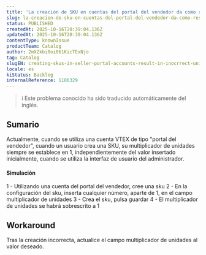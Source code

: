 ```yaml
---
title: 'La creación de SKU en cuentas del portal del vendedor da como resultado un multiplicador de unidades incorrecto'
slug: la-creacion-de-sku-en-cuentas-del-portal-del-vendedor-da-como-resultado-un-multiplicador-de-unidades-incorrecto
status: PUBLISHED
createdAt: 2025-10-16T20:39:04.136Z
updatedAt: 2025-10-16T20:39:04.136Z
contentType: knownIssue
productTeam: Catalog
author: 2mXZkbi0oi061KicTExNjo
tag: Catalog
slugEN: creating-skus-in-seller-portal-accounts-result-in-inocrrect-unit-multiplier
locale: es
kiStatus: Backlog
internalReference: 1186329
---
```


>ℹ️ Este problema conocido ha sido traducido automáticamente del inglés.

## Sumario


Actualmente, cuando se utiliza una cuenta VTEX de tipo "portal del vendedor", cuando un usuario crea una SKU, su multiplicador de unidades siempre se establece en 1, independientemente del valor insertado inicialmente, cuando se utiliza la interfaz de usuario del administrador.


#### Simulación


1 - Utilizando una cuenta del portal del vendedor, cree una sku
2 - En la configuración del sku, inserta cualquier número, aparte de 1, en el campo multiplicador de unidades
3 - Crea el sku, pulsa guardar
4 - El multiplicador de unidades se habrá sobrescrito a 1

## Workaround


Tras la creación incorrecta, actualice el campo multiplicador de unidades al valor deseado.



